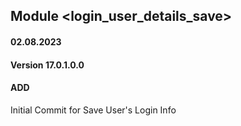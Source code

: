## Module <login_user_details_save>

#### 02.08.2023
#### Version 17.0.1.0.0
#### ADD
Initial Commit for Save User's Login Info
